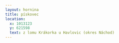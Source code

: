```yaml
---
layout: hornina
title: pískovec
location:
  x: 1013123
  y: 621598
  text: z lomu Krákorka u Havlovic (okres Náchod)
---
```


